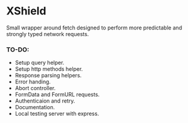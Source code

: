 # XShield
Small wrapper around fetch designed to perform more predictable and strongly typed network requests.
### TO-DO:

- Setup query helper.
- Setup http methods helper.
- Response parsing helpers.
- Error handing.
- Abort controller.
- FormData and FormURL requests.
- Authenticaion and retry.
- Documentation.
- Local testing server with express.
